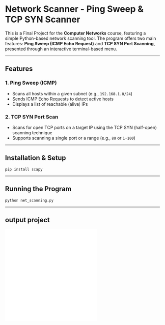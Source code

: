 #  Network Scanner - Ping Sweep & TCP SYN Scanner

This is a Final Project for the **Computer Networks** course, featuring a simple Python-based network scanning tool. The program offers two main features: **Ping Sweep (ICMP Echo Request)** and **TCP SYN Port Scanning**, presented through an interactive terminal-based menu.

---

##  Features

### 1. Ping Sweep (ICMP)
- Scans all hosts within a given subnet (e.g., `192.168.1.0/24`)
- Sends ICMP Echo Requests to detect active hosts
- Displays a list of reachable (alive) IPs

### 2. TCP SYN Port Scan
- Scans for open TCP ports on a target IP using the TCP SYN (half-open) scanning technique
- Supports scanning a single port or a range (e.g., `80` or `1-100`)

---
##  Installation & Setup
<pre><code>pip install scapy</code></pre>

----
## Running the Program
<pre><code>python net_scanning.py</code></pre>

-----
## output project
![output](picture/output0.pgn)
![output](picture/output1.pgn)

